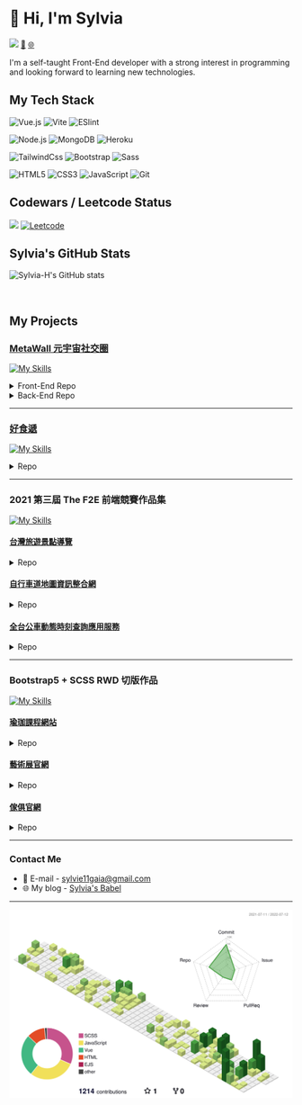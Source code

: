 <!--
**sylvia-H/sylvia-H** is a ✨ _special_ ✨ repository because its `README.md` (this file) appears on your GitHub profile.

Here are some ideas to get you started:

- 🔭 I’m currently working on ...
- 🌱 I’m currently learning ...
- 👯 I’m looking to collaborate on ...
- 🤔 I’m looking for help with ...
- 💬 Ask me about ...
- 📫 How to reach me: ...
- 😄 Pronouns: ...
- ⚡ Fun fact: ...
-->

# 👋 Hi, I'm Sylvia

![](https://komarev.com/ghpvc/?username=sylvia-H&color=green) [:e-mail:](mailto:sylvie11gaia@gmail.com) [:globe_with_meridians: ](https://sylvia-h.github.io/)

I'm a self-taught Front-End developer with a strong interest in programming and looking forward to learning new technologies.

## My Tech Stack

![Vue.js](https://img.shields.io/badge/-Vue.js-%232c3e50?style=flat-square&logo=vuedotjs) ![Vite](https://img.shields.io/badge/-Vite-%23646CFF?style=flat-square&logo=vite&logoColor=ffffff) ![ESlint](https://img.shields.io/badge/-ESLint-%234B32C3?style=flat-square&logo=eslint)

![Node.js](https://img.shields.io/badge/-Node.js-%232c3e50?style=flat-square&logo=nodedotjs) ![MongoDB](https://img.shields.io/badge/-MongoDB-%232c3e50?style=flat-square&logo=mongodb) ![Heroku](https://img.shields.io/badge/-Heroku-%23420094?style=flat-square&logo=heroku)

![TailwindCss](https://img.shields.io/badge/-TailwindCss-%231a202c?style=flat-square&logo=tailwind-css) ![Bootstrap](https://img.shields.io/badge/-Bootstrap-7C12F9?style=flat-square&logo=Bootstrap&logoColor=ffffff) ![Sass](https://img.shields.io/badge/-Sass-%23CC6699?style=flat-square&logo=sass&logoColor=ffffff)

![HTML5](https://img.shields.io/badge/-HTML5-%23E44D27?style=flat-square&logo=html5&logoColor=ffffff) ![CSS3](https://img.shields.io/badge/-CSS3-%231572B6?style=flat-square&logo=css3) ![JavaScript](https://img.shields.io/badge/-JavaScript-%23F7DF1C?style=flat-square&logo=javascript&logoColor=000000&labelColor=%23F7DF1C&color=%23FFCE5A) ![Git](https://img.shields.io/badge/-Git-%23F05032?style=flat-square&logo=git&logoColor=%23ffffff)

## Codewars / Leetcode Status

[![](https://www.codewars.com/users/Sylvia%20Hu/badges/micro)](https://www.codewars.com/users/Sylvia%20Hu)
[![Leetcode](https://img.shields.io/badge/-Leetcode：Sylvia-%23E44D27?style=flat-square&logo=leetcode&logoColor=ffffff)](https://leetcode.com/SylviaH_tw/)

## Sylvia's GitHub Stats

![Sylvia-H's GitHub stats](https://github-readme-stats.vercel.app/api?username=sylvia-H&show_icons=true&theme=swift)

<br>

## My Projects

### [MetaWall 元宇宙社交圈](https://sylvia-h.github.io/MetaWall/#/)

[![My Skills](https://skillicons.dev/icons?i=vite,tailwind,scss,nodejs,heroku,mongodb)](https://skillicons.dev)

<details>
<summary>Front-End Repo</summary>

[![ReadMe Card](https://github-readme-stats.vercel.app/api/pin/?username=sylvia-H&repo=MetaWall&theme=rose_pine)](https://github.com/sylvia-H/MetaWall)

</details>

<details>
<summary>Back-End Repo</summary>

[![ReadMe Card](https://github-readme-stats.vercel.app/api/pin/?username=sylvia-H&repo=MetaWall_BE&theme=rose_pine)](https://github.com/sylvia-H/MetaWall_BE)

</details>

<hr>

### [好食遞](https://sylvia-H.github.io/HealthyDiet)

[![My Skills](https://skillicons.dev/icons?i=vue,scss,bootstrap)](https://skillicons.dev)

<details>
<summary>Repo</summary>

[![ReadMe Card](https://github-readme-stats.vercel.app/api/pin/?username=sylvia-H&repo=HealthyDiet&theme=rose_pine)](https://github.com/sylvia-H/HealthyDiet)

</details>

<hr>

### 2021 第三屆 The F2E 前端競賽作品集

[![My Skills](https://skillicons.dev/icons?i=bootstrap,scss,javascript,css,html)](https://skillicons.dev)

#### [台灣旅遊景點導覽](https://sylvia-h.github.io/TheF2E_2021_week1/)

<details>
<summary>Repo</summary>

[![ReadMe Card](https://github-readme-stats.vercel.app/api/pin/?username=sylvia-H&repo=TheF2E_2021_week1&theme=rose_pine)](https://github.com/sylvia-H/TheF2E_2021_week1/tree/master/app)

</details>

#### [自行車道地圖資訊整合網](https://sylvia-h.github.io/TheF2E_2021_week2/)

<details>
<summary>Repo</summary>

[![ReadMe Card](https://github-readme-stats.vercel.app/api/pin/?username=sylvia-H&repo=TheF2E_2021_week2&theme=rose_pine)](https://github.com/sylvia-H/TheF2E_2021_week2/tree/master/app)

</details>

#### [全台公車動態時刻查詢應用服務](https://sylvia-h.github.io/TheF2E_2021_week3/)

<details>
<summary>Repo</summary>

[![ReadMe Card](https://github-readme-stats.vercel.app/api/pin/?username=sylvia-H&repo=TheF2E_2021_week3&theme=rose_pine)](https://github.com/sylvia-H/TheF2E_2021_week3/tree/master/app)

</details>

<hr>

### Bootstrap5 + SCSS RWD 切版作品

[![My Skills](https://skillicons.dev/icons?i=bootstrap,scss,javascript,css,html)](https://skillicons.dev)

#### [瑜珈課程網站](https://sylvia-h.github.io/Hex_LayoutProject_week8_YOGA/)

<details>
<summary>Repo</summary>

[![ReadMe Card](https://github-readme-stats.vercel.app/api/pin/?username=sylvia-H&repo=Hex_LayoutProject_week8_YOGA&theme=rose_pine)](https://github.com/sylvia-H/Hex_LayoutProject_week8_YOGA)

</details>

#### [藝術展官網](https://sylvia-h.github.io/Hex_LayoutProject_week6)

<details>
<summary>Repo</summary>

[![ReadMe Card](https://github-readme-stats.vercel.app/api/pin/?username=sylvia-H&repo=Hex_LayoutProject_week6&theme=rose_pine)](https://github.com/sylvia-H/Hex_LayoutProject_week6)

</details>

#### [傢俱官網](https://sylvia-h.github.io/Hex_JS_finalProject)

<details>
<summary>Repo</summary>

[![ReadMe Card](https://github-readme-stats.vercel.app/api/pin/?username=sylvia-H&repo=Hex_JS_finalProject&theme=rose_pine)](https://github.com/sylvia-H/Hex_JS_finalProject)

</details>

<hr>

### Contact Me

- :e-mail: E-mail - [sylvie11gaia@gmail.com](mailto:sylvie11gaia@gmail.com)
- :globe_with_meridians: My blog - [Sylvia's Babel](https://sylvia-h.github.io/)

<hr>

![](./profile-3d-contrib/profile-green-animate.svg)
